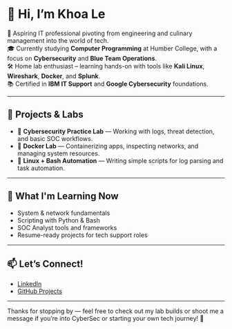 # 👋 Hi, I’m Khoa Le

🎯 Aspiring IT professional pivoting from engineering and culinary management into the world of tech.  
🎓 Currently studying **Computer Programming** at Humber College, with a focus on **Cybersecurity** and **Blue Team Operations**.  
🛠️ Home lab enthusiast – learning hands-on with tools like **Kali Linux**, **Wireshark**, **Docker**, and **Splunk**.  
📚 Certified in **IBM IT Support** and **Google Cybersecurity** foundations.

---

## 🔧 Projects & Labs
- 🔐 **Cybersecurity Practice Lab** — Working with logs, threat detection, and basic SOC workflows.
- 🐳 **Docker Lab** — Containerizing apps, inspecting networks, and managing system resources.
- 🧪 **Linux + Bash Automation** — Writing simple scripts for log parsing and task automation.

---

## 🧠 What I'm Learning Now
- System & network fundamentals  
- Scripting with Python & Bash  
- SOC Analyst tools and frameworks  
- Resume-ready projects for tech support roles

---

## 📫 Let’s Connect!
- [LinkedIn](https://www.linkedin.com/khoalee) 
- [GitHub Projects](https://github.com/benjaminkle) 
---

Thanks for stopping by — feel free to check out my lab builds or shoot me a message if you’re into CyberSec or starting your own tech journey! 🚀

